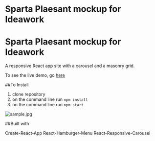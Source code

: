 # Sparta Plaesant mockup for Ideawork

# Sparta Plaesant mockup for Ideawork

A responsive React app site with a carousel and a masonry grid.

To see the live demo, go [here](https://magmahr.github.io/ideawork/)

##To Install
1. clone repository
2. on the command line run `npm install`
3. on the command line run `npm start`

![sample.jpg](public/assets/sample.jpg)



##Built with

Create-React-App
React-Hamburger-Menu
React-Responsive-Carousel
